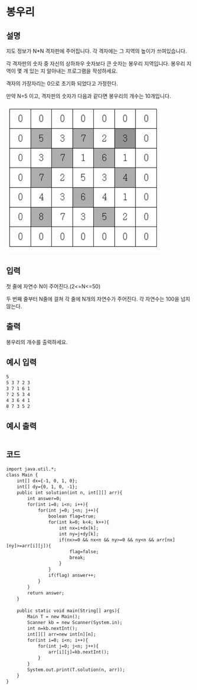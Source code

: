 # 봉우리

## 설명

지도 정보가 N*N 격자판에 주어집니다. 각 격자에는 그 지역의 높이가 쓰여있습니다.

각 격자판의 숫자 중 자신의 상하좌우 숫자보다 큰 숫자는 봉우리 지역입니다. 봉우리 지역이 몇 개 있는 지 알아내는 프로그램을 작성하세요.

격자의 가장자리는 0으로 초기화 되었다고 가정한다.

만약 N=5 이고, 격자판의 숫자가 다음과 같다면 봉우리의 개수는 10개입니다.

![alt text](../../../images/algorithm/d0a3fd4667.jpg)

## 입력
첫 줄에 자연수 N이 주어진다.(2<=N<=50)

두 번째 줄부터 N줄에 걸쳐 각 줄에 N개의 자연수가 주어진다. 각 자연수는 100을 넘지 않는다.


## 출력
봉우리의 개수를 출력하세요.

## 예시 입력
```
5
5 3 7 2 3
3 7 1 6 1
7 2 5 3 4
4 3 6 4 1
8 7 3 5 2
```

## 예시 출력

```

```

## 코드
```
import java.util.*;
class Main {	
	int[] dx={-1, 0, 1, 0};
	int[] dy={0, 1, 0, -1};
	public int solution(int n, int[][] arr){
		int answer=0;
		for(int i=0; i<n; i++){
			for(int j=0; j<n; j++){
				boolean flag=true;
				for(int k=0; k<4; k++){
					int nx=i+dx[k];
					int ny=j+dy[k];
					if(nx>=0 && nx<n && ny>=0 && ny<n && arr[nx][ny]>=arr[i][j]){
						flag=false;
						break;
					}
				}
				if(flag) answer++;
			}
		}
		return answer;
	}

	public static void main(String[] args){
		Main T = new Main();
		Scanner kb = new Scanner(System.in);
		int n=kb.nextInt();
		int[][] arr=new int[n][n];
		for(int i=0; i<n; i++){
			for(int j=0; j<n; j++){
				arr[i][j]=kb.nextInt();
			}
		}
		System.out.print(T.solution(n, arr));
	}
}
```

